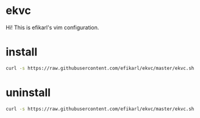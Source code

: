 # ekvc
Hi! This is efikarl's vim configuration.

# install
```bash
curl -s https://raw.githubusercontent.com/efikarl/ekvc/master/ekvc.sh | bash /dev/stdin -i
```

# uninstall
```bash
curl -s https://raw.githubusercontent.com/efikarl/ekvc/master/ekvc.sh | bash /dev/stdin -r
```
